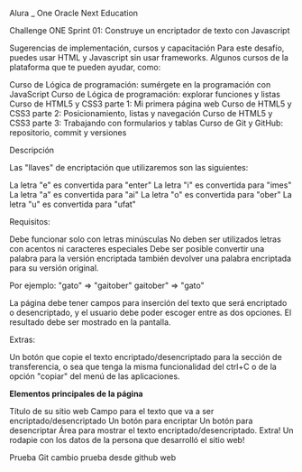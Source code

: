 Alura _ One Oracle Next Education

Challenge ONE Sprint 01:
Construye un encriptador de texto con Javascript

Sugerencias de implementación, cursos y capacitación
Para este desafío, puedes usar HTML y Javascript sin usar frameworks. Algunos cursos de la plataforma que te pueden ayudar, como:

Curso de Lógica de programación: sumérgete en la programación con JavaScript
Curso de Lógica de programación: explorar funciones y listas
Curso de HTML5 y CSS3 parte 1: Mi primera página web
Curso de HTML5 y CSS3 parte 2: Posicionamiento, listas y navegación
Curso de HTML5 y CSS3 parte 3: Trabajando con formularios y tablas
Curso de Git y GitHub: repositorio, commit y versiones

Descripción

Las "llaves" de encriptación que utilizaremos son las siguientes:

La letra "e" es convertida para "enter"
La letra "i" es convertida para "imes"
La letra "a" es convertida para "ai"
La letra "o" es convertida para "ober"
La letra "u" es convertida para "ufat"

Requisitos:

Debe funcionar solo con letras minúsculas
No deben ser utilizados letras con acentos ni caracteres especiales
Debe ser posible convertir una palabra para la versión encriptada también devolver una palabra encriptada 
para su versión original.

Por ejemplo:
"gato" => "gaitober"
gaitober" => "gato"

La página debe tener campos para inserción del texto que será encriptado o desencriptado, 
y el usuario debe poder escoger entre as dos opciones.
El resultado debe ser mostrado en la pantalla.

Extras:

Un botón que copie el texto encriptado/desencriptado para la sección de transferencia, o sea que tenga
 la misma funcionalidad del ctrl+C o de la opción "copiar" del menú de las aplicaciones.

**Elementos principales de la página**

Título de su sitio web
Campo para el texto que va a ser encriptado/desencriptado
Un botón para encriptar
Un botón para desencriptar
Área para mostrar el texto encriptado/desencriptado.
Extra!
Un rodapie con los datos de la persona que desarrolló el sitio web!

Prueba Git
cambio prueba desde github web
